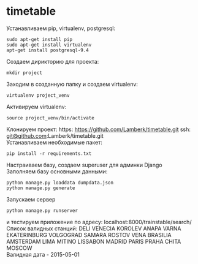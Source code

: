 # timetable

Устанавливаем pip, virtualenv, postgresql:
```
sudo apt-get install pip
sudo apt-get install virtualenv
apt-get install postgresql-9.4
```
Создаем дирикторию для проекта:
```
mkdir project
```

Заходим в созданную папку и создаем virtualenv:
```
virtualenv project_venv
```
Активируем virtualenv:
```
source project_venv/bin/activate
```
Клонируем проект:
https:
https://github.com/Lamberk/timetable.git
ssh:
git@github.com:Lamberk/timetable.git
<br>
Устанавливаем необходимые пакет:
```
pip install -r requirements.txt
```
Настраиваем базу, создаем superuser для админки Django
<br>
Заполняем базу основными данными:
```
python manage.py loaddata dumpdata.json
python manage.py generate
```
Запускаем сервер
```
python manage.py runserver
```
и тестируем приложение по адресу: localhost:8000/trainstable/search/
<br>
Список валидных станций:
	DELI 
	VENECIA
	KOROLEV
	ANAPA
	VARNA
	EKATERINBURG
	VOLGOGRAD
	SAMARA
	ROSTOV
	VENA
	BRASILIA
	AMSTERDAM
	LIMA
	MITINO
	LISSABON
	MADRID
	PARIS
	PRAHA
	CHITA
	MOSCOW
<br>
Валидная дата - 2015-05-01
